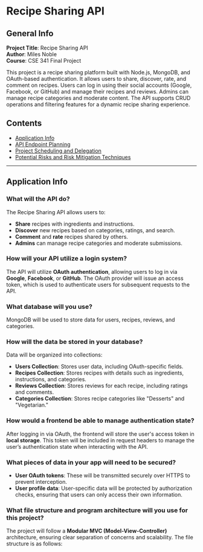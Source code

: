 # Recipe Sharing API

## General Info

**Project Title**: Recipe Sharing API  
**Author**: Miles Noble  
**Course**: CSE 341 Final Project  

This project is a recipe sharing platform built with Node.js, MongoDB, and OAuth-based authentication. It allows users to share, discover, rate, and comment on recipes. Users can log in using their social accounts (Google, Facebook, or GitHub) and manage their recipes and reviews. Admins can manage recipe categories and moderate content. The API supports CRUD operations and filtering features for a dynamic recipe sharing experience.

## Contents

- [Application Info](#application-info)
- [API Endpoint Planning](#api-endpoint-planning)
- [Project Scheduling and Delegation](#project-scheduling-and-delegation)
- [Potential Risks and Risk Mitigation Techniques](#potential-risks-and-risk-mitigation-techniques)

---

## Application Info

### What will the API do?

The Recipe Sharing API allows users to:
- **Share** recipes with ingredients and instructions.
- **Discover** new recipes based on categories, ratings, and search.
- **Comment** and **rate** recipes shared by others.
- **Admins** can manage recipe categories and moderate submissions.

### How will your API utilize a login system?

The API will utilize **OAuth authentication**, allowing users to log in via **Google**, **Facebook**, or **GitHub**. The OAuth provider will issue an access token, which is used to authenticate users for subsequent requests to the API.

### What database will you use?

MongoDB will be used to store data for users, recipes, reviews, and categories.

### How will the data be stored in your database?

Data will be organized into collections:
- **Users Collection**: Stores user data, including OAuth-specific fields.
- **Recipes Collection**: Stores recipes with details such as ingredients, instructions, and categories.
- **Reviews Collection**: Stores reviews for each recipe, including ratings and comments.
- **Categories Collection**: Stores recipe categories like "Desserts" and "Vegetarian."

### How would a frontend be able to manage authentication state?

After logging in via OAuth, the frontend will store the user's access token in **local storage**. This token will be included in request headers to manage the user’s authentication state when interacting with the API.

### What pieces of data in your app will need to be secured?

- **User OAuth tokens**: These will be transmitted securely over HTTPS to prevent interception.
- **User profile data**: User-specific data will be protected by authorization checks, ensuring that users can only access their own information.

### What file structure and program architecture will you use for this project?

The project will follow a **Modular MVC (Model-View-Controller)** architecture, ensuring clear separation of concerns and scalability. The file structure is as follows:

